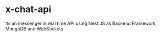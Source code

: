 # x-chat-api
Its an messenger in real time API using Nest.JS as Backend Framework, MongoDB and WebSockets
